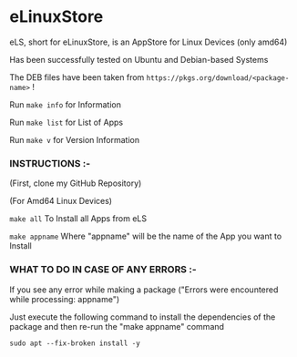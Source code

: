 # eLinuxStore


eLS, short for eLinuxStore, is an AppStore for Linux Devices (only amd64)

Has been successfully tested on Ubuntu and Debian-based Systems

The DEB files have been taken from `https://pkgs.org/download/<package-name>` !

Run `make info` for Information

Run `make list` for List of Apps

Run `make v` for Version Information

### INSTRUCTIONS :-

(First, clone my GitHub Repository)

(For Amd64 Linux Devices)

`make all` To Install all Apps from eLS

`make appname` Where "appname" will be the name of the App you want to Install


### WHAT TO DO IN CASE OF ANY ERRORS :-

If you see any error while making a package ("Errors were encountered while processing: appname")

Just execute the following command to install the dependencies of the package and then re-run the "make appname" command
  
`sudo apt --fix-broken install -y`
